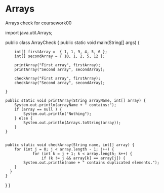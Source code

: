 # Arrays
Arrays check for coursework00

import java.util.Arrays;

public class ArrayCheck {
	public static void main(String[] args) {

    	int[] firstArray =  { 1, 1, 9, 4, 5, 6 };
		int[] secondArray = { 10, 1, 2, 5, 12 };

		printArray("First array", firstArray);
		printArray("Second array", secondArray);
		
		checkArray("First array", firstArray);
		checkArray("Second array", secondArray);
		
	}

	public static void printArray(String arrayName, int[] array) {
		System.out.println(arrayName + " contains:");
		if (array == null ) {
			System.out.println("Nothing");
		} else {
			System.out.println(Arrays.toString(array));
		}
	}


	public static void checkArray(String name, int[] array) {
		for (int j = 0; j < array.length - 1; j++) {
				for (int k = j + 1; k < array.length; k++) {
					if (k != j && array[k] == array[j]) {
			System.out.println(name + " contains duplicated elements.");
		} 
	  }
    }
  }
}
